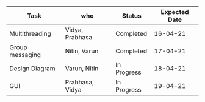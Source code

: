 Task | who | Status | Expected Date
--- | --- | --- | ---
Multithreading | Vidya, Prabhasa | Completed | 16-04-21
Group messaging | Nitin, Varun | Completed | 17-04-21
Design Diagram | Varun, Nitin | In Progress | 18-04-21
GUI | Prabhasa, Vidya  | In Progress | 19-04-21
